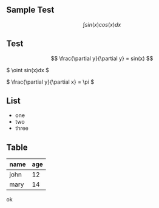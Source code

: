 ## Sample Test

$$ \int sin(x)cos(x)dx $$

## Test

$$ \frac{\partial y}{\partial y} = sin(x) $$

$ \oint sin(x)dx $

$ \frac{\partial y}{\partial x} = \pi $

## List
* one
* two
* three

## Table

name | age 
-----|-----
john |12
mary |14

ok
